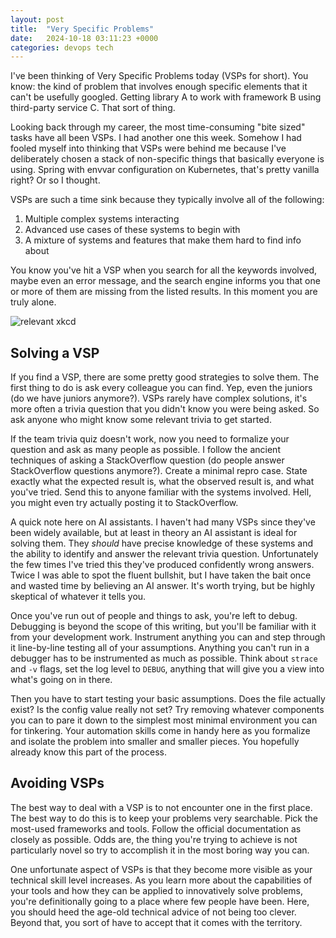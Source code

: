 ```yaml
---
layout: post
title:  "Very Specific Problems"
date:   2024-10-18 03:11:23 +0000
categories: devops tech
---
```


I've been thinking of Very Specific Problems today (VSPs for short). You know:
the kind of problem that involves enough specific elements that it can't be
usefully googled. Getting library A to work with framework B using third-party
service C. That sort of thing.

Looking back through my career, the most time-consuming "bite sized" tasks have
all been VSPs. I had another one this week. Somehow I had fooled myself into
thinking that VSPs were behind me because I've deliberately chosen a stack of
non-specific things that basically everyone is using. Spring with envvar
configuration on Kubernetes, that's pretty vanilla right? Or so I thought.

VSPs are such a time sink because they typically involve all of the following:
  1. Multiple complex systems interacting
  2. Advanced use cases of these systems to begin with
  3. A mixture of systems and features that make them hard to find info about

You know you've hit a VSP when you search for all the keywords involved, maybe
even an error message, and the search engine informs you that one or more of
them are missing from the listed results. In this moment you are truly alone.

<img src="https://imgs.xkcd.com/comics/wisdom_of_the_ancients.png" alt="relevant xkcd">

## Solving a VSP

If you find a VSP, there are some pretty good strategies to solve them. The
first thing to do is ask every colleague you can find. Yep, even the juniors (do
we have juniors anymore?). VSPs rarely have complex solutions, it's more often a
trivia question that you didn't know you were being asked. So ask anyone who
might know some relevant trivia to get started.

If the team trivia quiz doesn't work, now you need to formalize your question
and ask as many people as possible. I follow the ancient techniques of asking a
StackOverflow question (do people answer StackOverflow questions anymore?).
Create a minimal repro case. State exactly what the expected result is, what the
observed result is, and what you've tried. Send this to anyone familiar with the
systems involved. Hell, you might even try actually posting it to StackOverflow.

A quick note here on AI assistants. I haven't had many VSPs since they've been
widely available, but at least in theory an AI assistant is ideal for solving
them. They *should* have precise knowledge of these systems and the ability to
identify and answer the relevant trivia question. Unfortunately the few times
I've tried this they've produced confidently wrong answers. Twice I was able to
spot the fluent bullshit, but I have taken the bait once and wasted time by
believing an AI answer. It's worth trying, but be highly skeptical of whatever
it tells you.

Once you've run out of people and things to ask, you're left to debug. Debugging
is beyond the scope of this writing, but you'll be familiar with it from your
development work. Instrument anything you can and step through it line-by-line
testing all of your assumptions. Anything you can't run in a debugger has to be
instrumented as much as possible. Think about `strace` and `-v` flags, set the
log level to `DEBUG`, anything that will give you a view into what's going on in
there.

Then you have to start testing your basic assumptions. Does the file actually
exist? Is the config value really not set? Try removing whatever components you
can to pare it down to the simplest most minimal environment you can for
tinkering. Your automation skills come in handy here as you formalize and
isolate the problem into smaller and smaller pieces. You hopefully already know
this part of the process.

## Avoiding VSPs

The best way to deal with a VSP is to not encounter one in the first place. The
best way to do this is to keep your problems very searchable. Pick the most-used
frameworks and tools. Follow the official documentation as closely as possible.
Odds are, the thing you're trying to achieve is not particularly novel so try to
accomplish it in the most boring way you can.

One unfortunate aspect of VSPs is that they become more visible as your
technical skill level increases. As you learn more about the capabilities of
your tools and how they can be applied to innovatively solve problems, you're
definitionally going to a place where few people have been. Here, you should
heed the age-old technical advice of not being too clever. Beyond that, you sort
of have to accept that it comes with the territory.